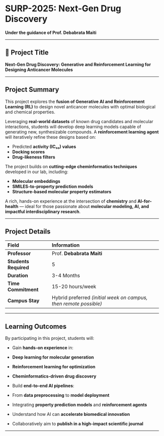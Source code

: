 # SURP-2025: Next-Gen Drug Discovery  
**Under the guidance of Prof. Debabrata Maiti**  

---

## 📌 Project Title  
**Next-Gen Drug Discovery: Generative and Reinforcement Learning for Designing Anticancer Molecules**

---

## Project Summary  

This project explores the **fusion of Generative AI and Reinforcement Learning (RL)** to design novel anticancer molecules with optimal biological and chemical properties.  

Leveraging **real-world datasets** of known drug candidates and molecular interactions, students will develop deep learning models capable of generating new, synthesizable compounds. A **reinforcement learning agent** will iteratively refine these designs based on:

- Predicted **activity (IC₅₀) values**
- **Docking scores**
- **Drug-likeness filters**

The project builds on **cutting-edge cheminformatics techniques** developed in our lab, including:

- **Molecular embeddings**
- **SMILES-to-property prediction models**
- **Structure-based molecular property estimators**

A rich, hands-on experience at the intersection of **chemistry** and **AI-for-health** — ideal for those passionate about **molecular modeling, AI, and impactful interdisciplinary research**.

---

## Project Details  

|   Field          |   Information                          |
|:-----------------|:----------------------------------------|
| **Professor**     | Prof. **Debabrata Maiti**               |
| **Students Required** | 5                                  |
| **Duration**      | 3-4 Months                              |
| **Time Commitment** | 15-20 hours/week                      |
| **Campus Stay**   | Hybrid preferred *(initial week on campus, then remote possible)* |

---

##  Learning Outcomes  

By participating in this project, students will:

-  Gain **hands-on experience** in:
  - **Deep learning for molecular generation**
  - **Reinforcement learning for optimization**
  - **Cheminformatics-driven drug discovery**
  
-  Build **end-to-end AI pipelines**:
  - From **data preprocessing** to **model deployment**
  - Integrating **property prediction models** and **reinforcement agents**

-  Understand how AI can **accelerate biomedical innovation**  

-  Collaboratively aim to **publish in a high-impact scientific journal**

---